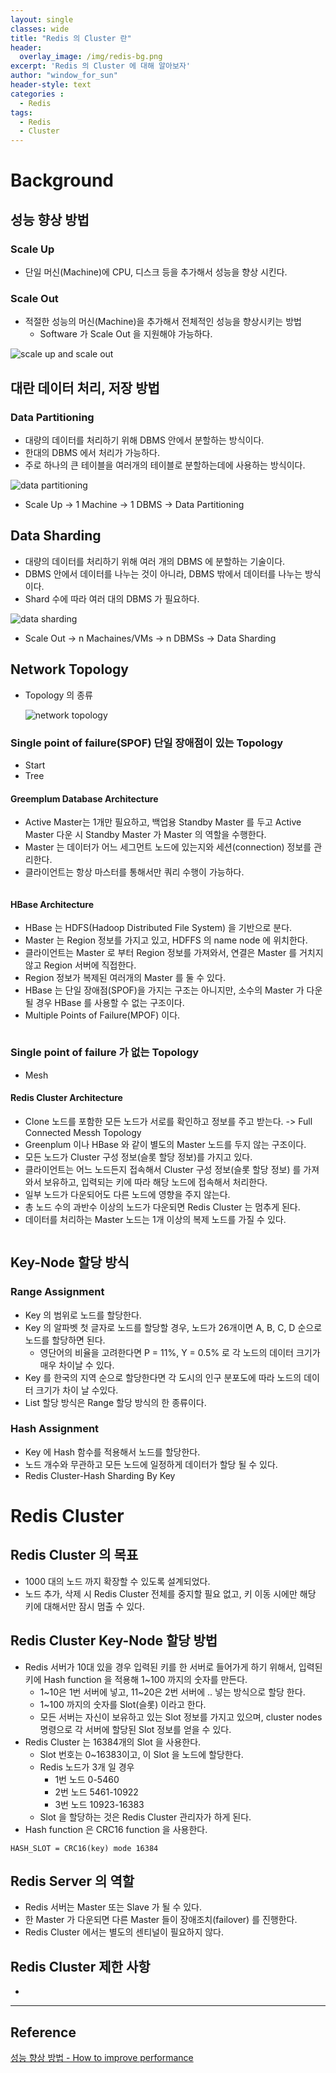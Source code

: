 ```yaml
--- 
layout: single
classes: wide
title: "Redis 의 Cluster 란"
header:
  overlay_image: /img/redis-bg.png
excerpt: 'Redis 의 Cluster 에 대해 알아보자'
author: "window_for_sun"
header-style: text
categories :
  - Redis
tags:
  - Redis
  - Cluster
---  
```

# Background
## 성능 향상 방법
### Scale Up
- 단일 머신(Machine)에 CPU, 디스크 등을 추가해서 성능을 향상 시킨다.

### Scale Out
- 적절한 성능의 머신(Machine)을 추가해서 전체적인 성능을 향상시키는 방법
	- Software 가 Scale Out 을 지원해야 가능하다.
	
![scale up and scale out]({{site.baseurl}}/img/server/improveperformance-scaleupscaleout.jpg)


## 대란 데이터 처리, 저장 방법
### Data Partitioning
- 대량의 데이터를 처리하기 위해 DBMS 안에서 분할하는 방식이다.
- 한대의 DBMS 에서 처리가 가능하다.
- 주로 하나의 큰 테이블을 여러개의 테이블로 분할하는데에 사용하는 방식이다.

![data partitioning]({{site.baseurl}}/img/redis/concept-cluster-datapartitioning.jpg)

- Scale Up -> 1 Machine -> 1 DBMS -> Data Partitioning

## Data Sharding
- 대량의 데이터를 처리하기 위해 여러 개의 DBMS 에 분할하는 기술이다.
- DBMS 안에서 데이터를 나누는 것이 아니라, DBMS 밖에서 데이터를 나누는 방식이다.
- Shard 수에 따라 여러 대의 DBMS 가 필요하다.

![data sharding]({{site.baseurl}}/img/redis/concept-cluster-datasharding.jpg)

- Scale Out -> n Machaines/VMs -> n DBMSs -> Data Sharding

## Network Topology
- Topology 의 종류
	
	![network topology]({{site.baseurl}}/img/redis/concept-cluster-topology.png)

### Single point of failure(SPOF) 단일 장애점이 있는 Topology
- Start
- Tree

#### Greemplum Database Architecture
- Active Master는 1개만 필요하고, 백업용 Standby Master 를 두고 Active Master 다운 시 Standby Master 가 Master 의 역할을 수행한다.
- Master 는 데이터가 어느 세그먼트 노드에 있는지와 세션(connection) 정보를 관리한다.
- 클라이언트는 항상 마스터를 통해서만 쿼리 수행이 가능하다.

![]()

#### HBase Architecture
- HBase 는 HDFS(Hadoop Distributed File System) 을 기반으로 분다.
- Master 는 Region 정보를 가지고 있고, HDFFS 의 name node 에 위치한다.
- 클라이언트는 Master 로 부터 Region 정보를 가져와서, 연결은 Master 를 거치지 않고 Region 서버에 직접한다.
- Region 정보가 복제된 여러개의 Master 를 둘 수 있다.
- HBase 는 단일 장애점(SPOF)을 가지는 구조는 아니지만, 소수의 Master 가 다운될 경우 HBase 를 사용할 수 없는 구조이다.
- Multiple Points of Failure(MPOF) 이다.

![]()

### Single point of failure 가 없는 Topology
- Mesh

#### Redis Cluster Architecture
- Clone 노드를 포함한 모든 노드가 서로를 확인하고 정보를 주고 받는다. -> Full Connected Messh Topology
- Greenplum 이나 HBase 와 같이 별도의 Master 노드를 두지 않는 구조이다.
- 모든 노드가 Cluster 구성 정보(슬롯 할당 정보)를 가지고 있다.
- 클라이언트는 어느 노드든지 접속해서 Cluster 구성 정보(슬롯 할당 정보) 를 가져와서 보유하고, 입력되는 키에 따라 해당 노드에 접속해서 처리한다.
- 일부 노드가 다운되어도 다른 노드에 영향을 주지 않는다.
- 총 노드 수의 과반수 이상의 노드가 다운되면 Redis Cluster 는 멈추게 된다.
- 데이터를 처리하는 Master 노드는 1개 이상의 복제 노드를 가질 수 있다.

![]()

## Key-Node 할당 방식
### Range Assignment
- Key 의 범위로 노드를 할당한다.
- Key 의 알파벳 첫 글자로 노드를 할당할 경우, 노드가 26개이면 A, B, C, D 순으로 노드를 할당하면 된다.
	- 영단어의 비율을 고려한다면 P = 11%, Y = 0.5% 로 각 노드의 데이터 크기가 매우 차이날 수 있다.
- Key 를 한국의 지역 순으로 할당한다면 각 도시의 인구 분포도에 따라 노드의 데이터 크기가 차이 날 수있다.
- List 할당 방식은 Range 할당 방식의 한 종류이다.

### Hash Assignment
- Key 에 Hash 함수를 적용해서 노드를 할당한다.
- 노드 개수와 무관하고 모든 노드에 일정하게 데이터가 할당 될 수 있다.
- Redis Cluster-Hash Sharding By Key



# Redis Cluster
## Redis Cluster 의 목표
- 1000 대의 노드 까지 확장할 수 있도록 설계되었다.
- 노드 추가, 삭제 시 Redis Cluster 전체를 중지할 필요 없고, 키 이동 시에만 해당 키에 대해서만 잠시 멈출 수 있다.

## Redis Cluster Key-Node 할당 방법
- Redis 서버가 10대 있을 경우 입력된 키를 한 서버로 들어가게 하기 위해서, 입력된 키에 Hash function 을 적용해 1~100 까지의 숫자를 만든다.
	- 1~10은 1번 서버에 넣고, 11~20은 2번 서버에 .. 넣는 방식으로 할당 한다.
	- 1~100 까지의 숫자를 Slot(슬롯) 이라고 한다.
	- 모든 서버는 자신이 보유하고 있는 Slot 정보를 가지고 있으며, cluster nodes 명령으로 각 서버에 할당된 Slot 정보를 얻을 수 있다.
- Redis Cluster 는 16384개의 Slot 을 사용한다.
	- Slot 번호는 0~16383이고, 이 Slot 을 노드에 할당한다.
	- Redis 노드가 3개 일 경우
		- 1번 노드 0-5460
		- 2번 노드 5461-10922
		- 3번 노드 10923-16383
	- Slot 을 할당하는 것은 Redis Cluster 관리자가 하게 된다.
- Hash function 은 CRC16 function 을 사용한다.

```
HASH_SLOT = CRC16(key) mode 16384
```  

## Redis Server 의 역할
- Redis 서버는 Master 또는 Slave 가 될 수 있다.
- 한 Master 가 다운되면 다른 Master 들이 장애조치(failover) 를 진행한다.
- Redis Cluster 에서는 별도의 센티널이 필요하지 않다.

## Redis Cluster 제한 사항
- 

---
## Reference
[성능 향상 방법 - How to improve performance](http://redisgate.kr/redis/cluster/cluster_introduction.php)  